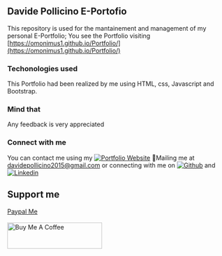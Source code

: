 ## Davide Pollicino E-Portofio

This repository is used for the mantainement and management of my personal E-Portfolio; 
You see the Portfolio visiting [https://omonimus1.github.io/Portfolio/](https://omonimus1.github.io/Portfolio/)

### Techonologies used

This Portfolio had been realized by me using HTML, css, Javascript and Bootstrap. 

### Mind that

Any feedback is very appreciated

### Connect with me

You can contact me using my [![Portfolio Website](https://img.shields.io/badge/davide%20pollicino-Portfolio%20website-yellow)](https://omonimus1.github.io/Portfolio/)
 💌Mailing me at [davidepollicino2015@gmail.com]() or connecting with me on [![Github](https://img.shields.io/badge/-Github-000?style=flat&logo=Github&logoColor=white)](https://github.com/omonimus1) and 
[![Linkedin](https://img.shields.io/badge/-LinkedIn-blue?style=flat&logo=Linkedin&logoColor=white)](https://www.linkedin.com/in/davidepollicino7/)


## Support me
[Paypal Me](https://www.paypal.com/paypalme/davidepollicino7?locale.x=en_US)
</br></br>
<a href="https://www.buymeacoffee.com/omonimus1" target="_blank"><img src="https://cdn.buymeacoffee.com/buttons/v2/default-yellow.png" alt="Buy Me A Coffee" style="height: 60px !important;width: 217px !important;" ></a>



